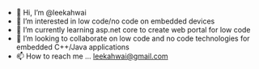 - 👋 Hi, I’m @leekahwai
- 👀 I’m interested in low code/no code on embedded devices
- 🌱 I’m currently learning asp.net core to create web portal for low code
- 💞️ I’m looking to collaborate on low code and no code technologies for embedded C++/Java applications
- 📫 How to reach me ... leekahwai@gmail.com

<!---
leekahwai/leekahwai is a ✨ special ✨ repository because its `README.md` (this file) appears on your GitHub profile.
You can click the Preview link to take a look at your changes.
--->
